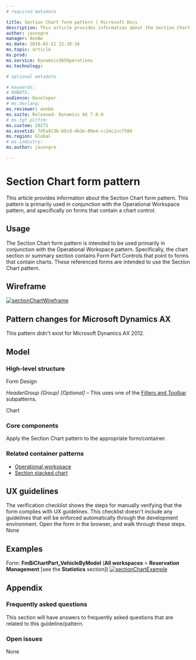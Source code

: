 ```yaml
---
# required metadata

title: Section Chart form pattern | Microsoft Docs
description: This article provides information about the Section Chart form pattern. This pattern is primarily used in conjunction with the Operational Workspace pattern, and specifically on forms that contain a chart control.
author: jasongre
manager: AnnBe
ms.date: 2016-01-11 22:18:16
ms.topic: article
ms.prod: 
ms.service: Dynamics365Operations
ms.technology: 

# optional metadata

# keywords: 
# ROBOTS: 
audience: Developer
# ms.devlang: 
ms.reviewer: annbe
ms.suite: Released- Dynamics AX 7.0.0
# ms.tgt_pltfrm: 
ms.custom: 29271
ms.assetid: 7d5a913b-65cd-463e-89e4-cc24c1cc7509
ms.region: Global
# ms.industry: 
ms.author: jasongre

---
```


# Section Chart form pattern

This article provides information about the Section Chart form pattern. This pattern is primarily used in conjunction with the Operational Workspace pattern, and specifically on forms that contain a chart control.

Usage
-----

The Section Chart form pattern is intended to be used primarily in conjunction with the Operational Workspace pattern. Specifically, the chart section or summary section contains Form Part Controls that point to forms that contain charts. These referenced forms are intended to use the Section Chart pattern.

## Wireframe
[![sectionChartWireframe](./media/sectionchartwireframe1.png)](./media/sectionchartwireframe1.png)

## Pattern changes for Microsoft Dynamics AX
This pattern didn't exist for Microsoft Dynamics AX 2012.

## Model
### High-level structure

Form Design

*HeaderGroup (Group) \[Optional\]* – This uses one of the [Filters and Toolbar](https://docs.microsoft.com/en-us/dynamics365/operations/dev-itpro/user-interface/filters-and-toolbar-subpattern) subpatterns.

Chart

### Core components

Apply the Section Chart pattern to the appropriate form/container.

### Related container patterns

-   [Operational workspace](https://docs.microsoft.com/en-us/dynamics365/operations/dev-itpro/user-interface/workspace-form-pattern)
-   [Section stacked chart](https://docs.microsoft.com/en-us/dynamics365/operations/dev-itpro/user-interface/section-stacked-chart-subpattern)

## UX guidelines
The verification checklist shows the steps for manually verifying that the form complies with UX guidelines. This checklist doesn't include any guidelines that will be enforced automatically through the development environment. Open the form in the browser, and walk through these steps. None

## Examples
Form: **FmBiChartPart\_VehicleByModel** (**All workspaces** &gt; **Reservation Management** \[see the **Statistics** section\]) [![sectionChartExample](./media/sectionchartexample.png)](./media/sectionchartexample.png)

## Appendix
### Frequently asked questions

This section will have answers to frequently asked questions that are related to this guideline/pattern.

### Open issues

None

